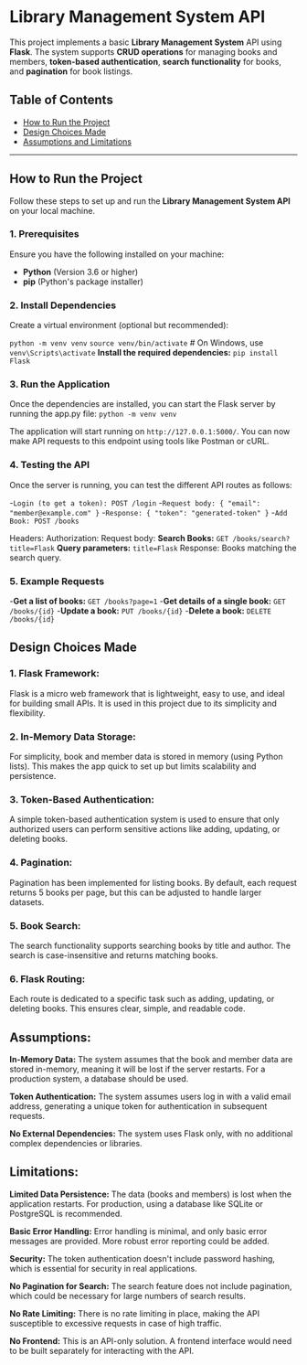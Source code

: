 # Library Management System API

This project implements a basic **Library Management System** API using **Flask**. The system supports **CRUD operations** for managing books and members, **token-based authentication**, **search functionality** for books, and **pagination** for book listings.

## Table of Contents

- [How to Run the Project](#how-to-run-the-project)
- [Design Choices Made](#design-choices-made)
- [Assumptions and Limitations](#assumptions-and-limitations)

---

## How to Run the Project

Follow these steps to set up and run the **Library Management System API** on your local machine.

### 1. Prerequisites

Ensure you have the following installed on your machine:

- **Python** (Version 3.6 or higher)
- **pip** (Python's package installer)

### 2. Install Dependencies

Create a virtual environment (optional but recommended):

`python -m venv venv`
`source venv/bin/activate`  # On Windows, use `venv\Scripts\activate`
**Install the required dependencies:**
  `pip install Flask`

### 3. Run the Application
Once the dependencies are installed, you can start the Flask server by running the app.py file:
 `python -m venv venv`

The application will start running on `http://127.0.0.1:5000/`. You can now make API requests to this endpoint using tools like Postman or cURL.

### 4. Testing the API
  Once the server is running, you can test the different API routes as follows:

  -`Login (to get a token): POST /login`
  -`Request body: { "email": "member@example.com" }`
  -`Response: { "token": "generated-token" }`
  -`Add Book: POST /books`

  Headers: Authorization: <generated-token>
  Request body:
  **Search Books:** `GET /books/search?title=Flask`
  **Query parameters:** `title=Flask`
  Response: Books matching the search query.

### 5. Example Requests
-**Get a list of books:** `GET /books?page=1`
-**Get details of a single book:** `GET /books/{id}`
-**Update a book:** `PUT /books/{id}`
-**Delete a book:** `DELETE /books/{id}`

## Design Choices Made
  ### 1. Flask Framework:
  Flask is a micro web framework that is lightweight, easy to use, and ideal for building small APIs. It is used in this project due to its simplicity and flexibility.
  ### 2. In-Memory Data Storage:
   For simplicity, book and member data is stored in memory (using Python lists). This makes the app quick to set up but limits scalability and persistence.
  ### 3. Token-Based Authentication:
  A simple token-based authentication system is used to ensure that only authorized users can perform sensitive actions like adding, updating, or deleting books.
### 4. Pagination:
  Pagination has been implemented for listing books. By default, each request returns 5 books per page, but this can be adjusted to handle larger datasets.
### 5. Book Search:
  The search functionality supports searching books by title and author. The search is case-insensitive and returns matching books.
### 6. Flask Routing:
  Each route is dedicated to a specific task such as adding, updating, or deleting books. This ensures clear, simple, and readable code.

## Assumptions:
  **In-Memory Data:** The system assumes that the book and member data are stored in-memory, meaning it will be lost if the server restarts. For a production system, a database should be used.

  **Token Authentication:** The system assumes users log in with a valid email address, generating a unique token for authentication in subsequent requests.

  **No External Dependencies:** The system uses Flask only, with no additional complex dependencies or libraries.

## Limitations:
  **Limited Data Persistence:** The data (books and members) is lost when the application restarts. For production, using a database like SQLite or PostgreSQL is recommended.

  **Basic Error Handling:** Error handling is minimal, and only basic error messages are provided. More robust error reporting could be added.

  **Security:** The token authentication doesn't include password hashing, which is essential for security in real applications.

  **No Pagination for Search:** The search feature does not include pagination, which could be necessary for large numbers of search results.

  **No Rate Limiting:** There is no rate limiting in place, making the API susceptible to excessive requests in case of high traffic.

  **No Frontend:** This is an API-only solution. A frontend interface would need to be built separately for interacting with the API.  
  
